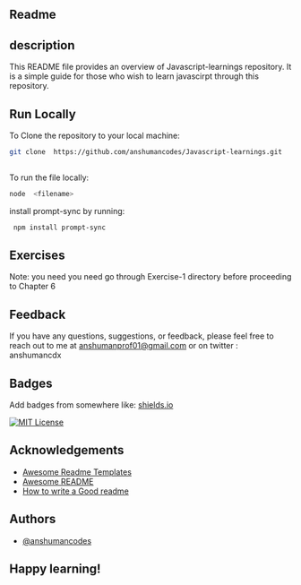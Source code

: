 ## Readme



## description
This README file provides an overview of Javascript-learnings repository. It is a simple guide for those who wish to learn javascirpt through this repository.
## Run Locally


To Clone the repository to your local machine:

```bash
git clone  https://github.com/anshumancodes/Javascript-learnings.git 
  
```
To run the file locally:

```bash
node  <filename>
 ```

install prompt-sync by running:

```bash
 npm install prompt-sync 
 ```

## Exercises
 Note: you need you need go through Exercise-1 directory before proceeding to Chapter 6
 
## Feedback



If you have any questions, suggestions, or feedback, please feel free to reach out to me at anshumanprof01@gmail.com or on twitter : anshumancdx


## Badges

Add badges from somewhere like: [shields.io](https://shields.io/)

[![MIT License](https://img.shields.io/badge/License-MIT-green.svg)](https://choosealicense.com/licenses/mit/)



## Acknowledgements

 - [Awesome Readme Templates](https://awesomeopensource.com/project/elangosundar/awesome-README-templates)
 - [Awesome README](https://github.com/matiassingers/awesome-readme)
 - [How to write a Good readme](https://bulldogjob.com/news/449-how-to-write-a-good-readme-for-your-github-project)


## Authors

- [@anshumancodes](https://www.github.com/anshumancodes)


## Happy learning!






